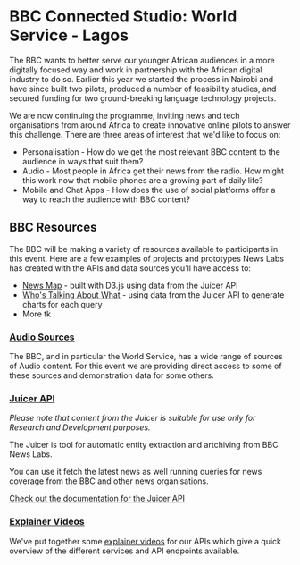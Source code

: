 # BBC Connected Studio: World Service - Lagos

<p class="lead">
The BBC wants to better serve our younger African audiences in a more digitally focused way and work in partnership with the African digital industry to do so.  Earlier this year we started the process in Nairobi and have since built two pilots, produced a number of feasibility studies, and secured funding for two ground-breaking language technology projects.
</p>
<p class="lead">
We are now continuing the programme, inviting news and tech organisations from around Africa to create innovative online pilots to answer this challenge. There are three areas of interest that we'd like to focus on:
</p>

<ul>
<li>Personalisation - How do we get the most relevant BBC content to the audience in ways that suit them?</li>
<li>Audio - Most people in Africa get their news from the radio. How might this work now that mobile phones are a growing part of daily life?</li>
<li>Mobile and Chat Apps - How does the use of social platforms offer a way to reach the audience with BBC content?</li>
</ul>

## BBC Resources

The BBC will be making a variety of resources available to participants in this event. Here are a few examples of projects and prototypes News Labs has created with the APIs and data sources you'll have access to:

* [News Map](http://newsmap.bbcnewslabs.co.uk) - built with D3.js using data from the Juicer API
* [Who's Talking About What](http://wat.bbcnewslabs.co.uk) - using data from the Juicer API to generate charts for each query
* More tk

### [Audio Sources](Audio.html)

The BBC, and in particular the World Service, has a wide range of sources of Audio content.  For this event we are providing direct access to some of these sources and demonstration data for some others.

### [Juicer API](Juicer.html)

*Please note that content from the Juicer is suitable for use only for Research and Development purposes.*

The Juicer is tool for automatic entity extraction and artchiving from BBC News Labs.

You can use it fetch the latest news as well running queries for news coverage from the BBC and other news organisations.

[Check out the documentation for the Juicer API](Juicer.html)

### [<i class="fa fa-youtube"></i> Explainer Videos](Videos.html)

We've put together some [explainer videos](Videos.html) for our APIs which give a quick overview of the different services and API endpoints available.

